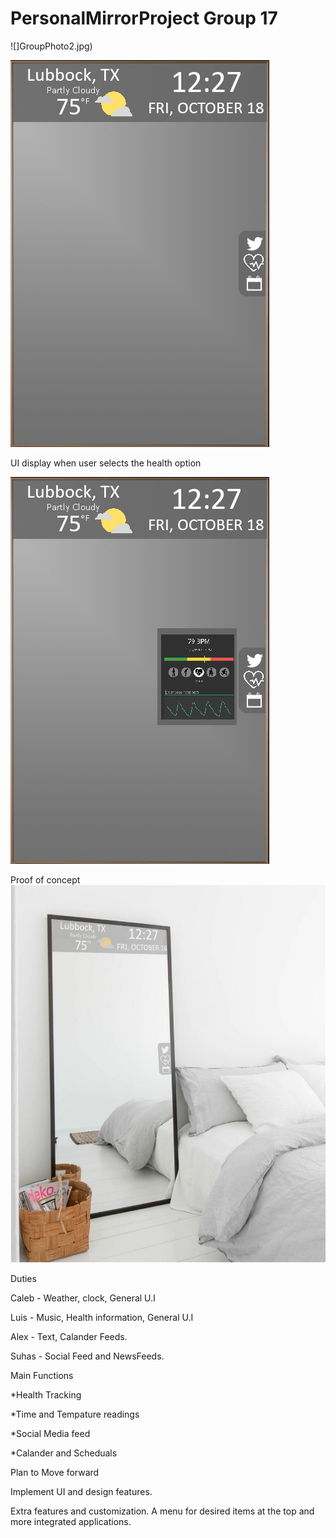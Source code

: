 # PersonalMirrorProject Group 17
![]GroupPhoto2.jpg)

![](PersonalMirrorUIGeneral.png)

UI display when user selects the health option

![](PersonalMirrorUIHealthStatus.png)


Proof of concept
![](PersonalMirrorConceptDemo1.png)


Duties

Caleb - Weather, clock, General U.I

Luis -  Music, Health information, General U.I 

Alex - Text, Calander Feeds.

Suhas - Social Feed and NewsFeeds.

Main Functions

*Health Tracking

*Time and Tempature readings

*Social Media feed

*Calander and Scheduals

Plan to Move forward

Implement UI and design features.

Extra features and customization. A menu for desired items at the top and more integrated applications.
